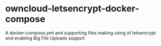 # owncloud-letsencrypt-docker-compose
A docker-compose.yml and supporting files making using of letsencrypt and enabling Big File Uploads support
